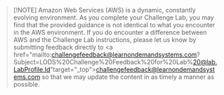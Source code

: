 >[!NOTE] Amazon Web Services (AWS) is a dynamic, constantly evolving environment. As you complete your Challenge Lab, you may find that the provided guidance is not identical to what you encounter in the AWS environment. If you do encounter a difference between AWS and the Challenge Lab instructions, please let us know by submitting feedback directly to <a href="mailto:challengefeedback@learnondemandsystems.com?Subject=LODS%20Challenge%20Feedback%20for%20Lab%20@lab.LabProfile.Id"target="_top">challengefeedback@learnondemandsystems.com so that we may update the content in as timely a manner as possible.
